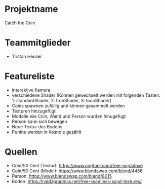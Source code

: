 # Projektname
Catch the Coin

# Teammitglieder
- Tristan Heuser

# Featureliste 

- interaktive Kamera
- verschiedene Shader (Können gewechselt werden mit folgenden Tasten: 1: standardShader, 2: tronShader, 3: toonShader)
- Coins spawnen zufällig und können gesammelt werden
- Texturen hinzugefügt
- Modelle wie Coin, Wand und Person wurden hinugefügt
- Person kann sich bewegen
- Neue Textur des Bodens
- Punkte werden in Kosnole gezählt

# Quellen
- Coin/50 Cent (Textur): https://www.pngfuel.com/free-png/alqxe
- Coin/50 Cent (Model): https://www.blendswap.com/blend/4456
- Person:  https://www.blendswap.com/blend/8015
- Boden: https://naldzgraphics.net/free-seamless-sand-textures/
